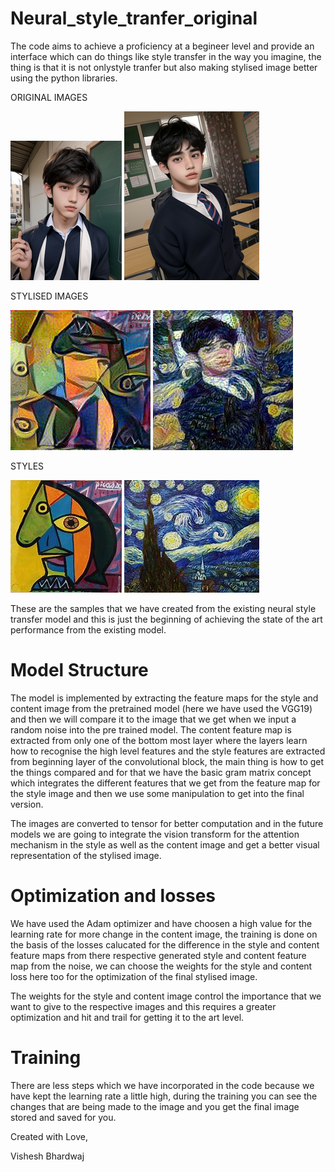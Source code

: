 # Neural_style_tranfer_original
The code aims to achieve a proficiency at a begineer level and provide an interface which can do things like style transfer in the way you imagine, the thing is that it is not onlystyle tranfer but also making stylised image better using the python libraries.

ORIGINAL IMAGES

![1](images/download.png) ![2](images/download%20(2).png)

STYLISED IMAGES 

![Alt_text](images/stylized_image%20(5).jpg) ![Alt text](images/stylized_image%20(9).jpg)

STYLES 

![Alt_text](images/picasso.jpg) ![Alt_text](images/fam1.jpg)

These are the samples that we have created from the existing neural style transfer model and this is just the beginning of achieving the state of the art performance from the existing model.

# Model Structure
The model is implemented by extracting the feature maps for the style and content image from the pretrained model (here we have used the VGG19) and then we will compare it to the image that we get when we input a random noise into the pre trained model. The content feature map is extracted from only one of the bottom most layer where the layers learn how to recognise the high level features and the style features are extracted from beginning layer of the convolutional block, the main thing is how to get the things compared and for that we have the basic gram matrix concept which integrates the different features that we get from the feature map for the style image and then we use some manipulation to get into the final version. 

The images are converted to tensor for better computation and in the future models we are going to integrate the vision transform for the attention mechanism in the style as well as the content image and get a better visual representation of the stylised image. 

# Optimization and losses
We have used the Adam optimizer and have choosen a high value for the learning rate for more change in the content image, the training is done on the basis of the losses calucated for the difference in the style and content feature maps from there respective generated style and content feature map from the noise, we can choose the weights for the style and content loss here too for the optimization of the final stylised image.

The weights for the style and content image control the importance that we want to give to the respective images and this requires a greater optimization and hit and trail for getting it to the art level.

# Training
There are less steps which we have incorporated in the code because we have kept the learning rate a little high, during the training you can see the changes that are being made to the image and you get the final image stored and saved for you.

Created with Love,

Vishesh Bhardwaj



 
